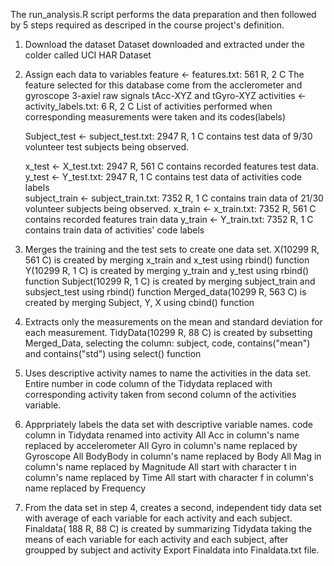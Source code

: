 The run_analysis.R script performs the data preparation and then followed by 5 steps required as descriped in the course project's definition.
  1. Download the dataset Dataset downloaded and extracted under the colder called UCI HAR Dataset
  2. Assign each data to variables feature <- features.txt: 561 R, 2 C The feature selected for this database come from the acclerometer and gyroscope 3-axiel raw signals tAcc-XYZ and tGyro-XYZ
     activities <- activity_labels.txt: 6 R, 2 C List of activities performed when corresponding measurements were taken and its codes(labels)
     
     Subject_test <- subject_test.txt: 2947 R, 1 C contains test data of 9/30 volunteer test subjects being observed.
     
     x_test <- X_test.txt: 2947 R, 561 C contains recorded features test data.
     y_test <- Y_test.txt: 2947 R, 1 C contains test data of activities code labels     
     subject_train <- subject_train.txt: 7352 R, 1 C contains train data of 21/30 volunteer subjects being observed.
     x_train <- x_train.txt: 7352 R, 561 C contains recorded features train data
     y_train <- Y_train.txt: 7352 R, 1 C contains train data of activities' code labels
 3. Merges the training and the test sets to create one data set. X(10299 R, 561 C) is created by merging x_train and x_test using rbind() function Y(10299 R, 1 C) is created by merging y_train and y_test using rbind() function Subject(10299 R, 1 C) is created by merging subject_train and subsject_test using rbind() function Merged_data(10299 R, 563 C) is created by merging Subject, Y, X using cbind() function
 4. Extracts only the measurements on the mean and standard deviation for each measurement. TidyData(10299 R, 88 C) is created by subsetting Merged_Data, selecting the column: subject, code, contains("mean") and contains("std") using select() function
 5. Uses descriptive activity names to name the activities in the data set. Entire number in code column of the Tidydata replaced with corresponding activity taken from second column of the activities variable.
 6. Apprpriately labels the data set with descriptive variable names. code column in Tidydata renamed into activity All Acc in column's name replaced by accelerometer All Gyro in column's name replaced by Gyroscope All BodyBody in column's name replaced by Body All Mag in column's name replaced by Magnitude All start with character t in column's name replaced by Time All start with character f in column's name replaced by Frequency
 7. From the data set in step 4, creates a second, independent tidy data set with average of each variable for each activity and each subject. Finaldata( 188 R, 88 C) is created by summarizing Tidydata taking the means of each variable for each activity and each subject, after groupped by subject and activity Export Finaldata into Finaldata.txt file.
 
